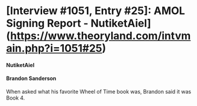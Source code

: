 # [Interview #1051, Entry #25]: AMOL Signing Report - NutiketAiel](https://www.theoryland.com/intvmain.php?i=1051#25)

#### NutiketAiel

#### Brandon Sanderson

When asked what his favorite Wheel of Time book was, Brandon said it was Book 4.

